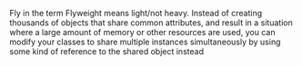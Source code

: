 
Fly in the term Flyweight means light/not heavy. 
Instead of creating thousands of objects that share common attributes, and result in a situation
where a large amount of memory or other resources are used, you can modify your classes to share
multiple instances simultaneously by using some kind of reference to the shared object instead
